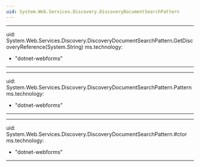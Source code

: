 ```yaml
---
uid: System.Web.Services.Discovery.DiscoveryDocumentSearchPattern
---
```


---
uid: System.Web.Services.Discovery.DiscoveryDocumentSearchPattern.GetDiscoveryReference(System.String)
ms.technology: 
  - "dotnet-webforms"
---

---
uid: System.Web.Services.Discovery.DiscoveryDocumentSearchPattern.Pattern
ms.technology: 
  - "dotnet-webforms"
---

---
uid: System.Web.Services.Discovery.DiscoveryDocumentSearchPattern.#ctor
ms.technology: 
  - "dotnet-webforms"
---
